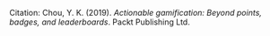 Citation: Chou, Y. K. (2019). _Actionable gamification: Beyond points, badges, and leaderboards_. Packt Publishing Ltd.